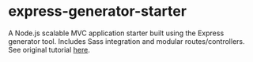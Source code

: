  # express-generator-starter
A Node.js scalable MVC application starter built using the Express generator tool. Includes Sass integration and modular routes/controllers. See original tutorial [here](https://medium.com/mtholla/create-a-node-js-app-using-the-express-application-generator-tool-6bdc00e797dc).
